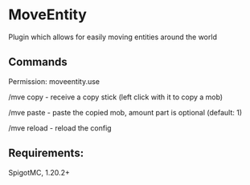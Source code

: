 # MoveEntity 
Plugin which allows for easily moving entities around the world
## Commands
Permission: moveentity.use

/mve copy - receive a copy stick (left click with it to copy a mob)

/mve paste <amount> - paste the copied mob, amount part is optional (default: 1)

/mve reload - reload the config
## Requirements:
SpigotMC, 1.20.2+
